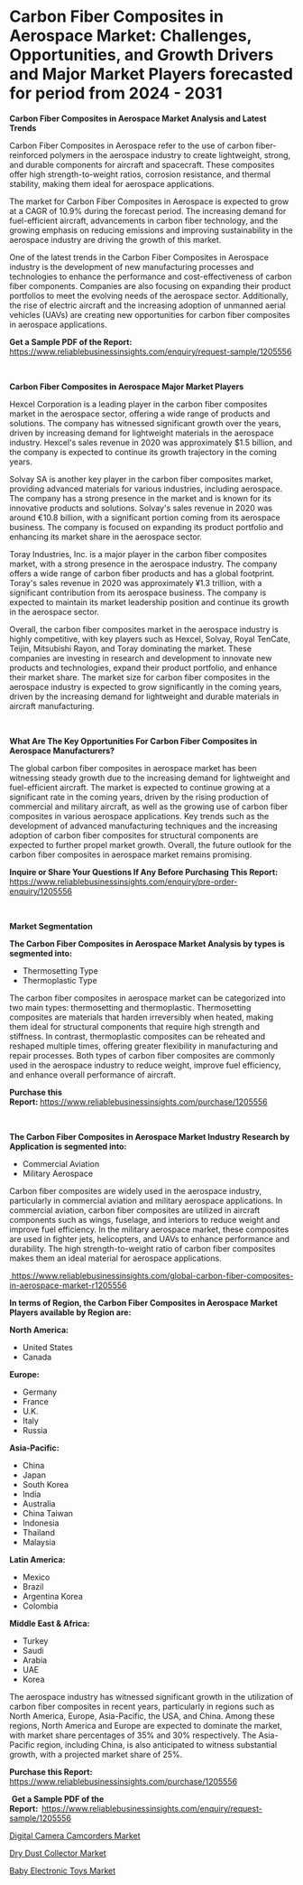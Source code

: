 <p><h1>Carbon Fiber Composites in Aerospace Market: Challenges, Opportunities, and Growth Drivers and Major Market Players forecasted for period from 2024 - 2031</h1></p><p><strong>Carbon Fiber Composites in Aerospace Market Analysis and Latest Trends</strong></p>
<p><p>Carbon Fiber Composites in Aerospace refer to the use of carbon fiber-reinforced polymers in the aerospace industry to create lightweight, strong, and durable components for aircraft and spacecraft. These composites offer high strength-to-weight ratios, corrosion resistance, and thermal stability, making them ideal for aerospace applications.</p><p>The market for Carbon Fiber Composites in Aerospace is expected to grow at a CAGR of 10.9% during the forecast period. The increasing demand for fuel-efficient aircraft, advancements in carbon fiber technology, and the growing emphasis on reducing emissions and improving sustainability in the aerospace industry are driving the growth of this market.</p><p>One of the latest trends in the Carbon Fiber Composites in Aerospace industry is the development of new manufacturing processes and technologies to enhance the performance and cost-effectiveness of carbon fiber components. Companies are also focusing on expanding their product portfolios to meet the evolving needs of the aerospace sector. Additionally, the rise of electric aircraft and the increasing adoption of unmanned aerial vehicles (UAVs) are creating new opportunities for carbon fiber composites in aerospace applications.</p></p>
<p><strong>Get a Sample PDF of the Report:&nbsp;</strong> <a href="https://www.reliablebusinessinsights.com/enquiry/request-sample/1205556">https://www.reliablebusinessinsights.com/enquiry/request-sample/1205556</a></p>
<p>&nbsp;</p>
<p><strong>Carbon Fiber Composites in Aerospace Major Market Players</strong></p>
<p><p>Hexcel Corporation is a leading player in the carbon fiber composites market in the aerospace sector, offering a wide range of products and solutions. The company has witnessed significant growth over the years, driven by increasing demand for lightweight materials in the aerospace industry. Hexcel's sales revenue in 2020 was approximately $1.5 billion, and the company is expected to continue its growth trajectory in the coming years.</p><p>Solvay SA is another key player in the carbon fiber composites market, providing advanced materials for various industries, including aerospace. The company has a strong presence in the market and is known for its innovative products and solutions. Solvay's sales revenue in 2020 was around €10.8 billion, with a significant portion coming from its aerospace business. The company is focused on expanding its product portfolio and enhancing its market share in the aerospace sector.</p><p>Toray Industries, Inc. is a major player in the carbon fiber composites market, with a strong presence in the aerospace industry. The company offers a wide range of carbon fiber products and has a global footprint. Toray's sales revenue in 2020 was approximately ¥1.3 trillion, with a significant contribution from its aerospace business. The company is expected to maintain its market leadership position and continue its growth in the aerospace sector.</p><p>Overall, the carbon fiber composites market in the aerospace industry is highly competitive, with key players such as Hexcel, Solvay, Royal TenCate, Teijin, Mitsubishi Rayon, and Toray dominating the market. These companies are investing in research and development to innovate new products and technologies, expand their product portfolio, and enhance their market share. The market size for carbon fiber composites in the aerospace industry is expected to grow significantly in the coming years, driven by the increasing demand for lightweight and durable materials in aircraft manufacturing.</p></p>
<p>&nbsp;</p>
<p><strong>What Are The Key Opportunities For Carbon Fiber Composites in Aerospace Manufacturers?</strong></p>
<p><p>The global carbon fiber composites in aerospace market has been witnessing steady growth due to the increasing demand for lightweight and fuel-efficient aircraft. The market is expected to continue growing at a significant rate in the coming years, driven by the rising production of commercial and military aircraft, as well as the growing use of carbon fiber composites in various aerospace applications. Key trends such as the development of advanced manufacturing techniques and the increasing adoption of carbon fiber composites for structural components are expected to further propel market growth. Overall, the future outlook for the carbon fiber composites in aerospace market remains promising.</p></p>
<p><strong>Inquire or Share Your Questions If Any Before Purchasing This Report:</strong> <a href="https://www.reliablebusinessinsights.com/enquiry/pre-order-enquiry/1205556">https://www.reliablebusinessinsights.com/enquiry/pre-order-enquiry/1205556</a></p>
<p>&nbsp;</p>
<p><strong>Market Segmentation</strong></p>
<p><strong>The Carbon Fiber Composites in Aerospace Market Analysis by types is segmented into:</strong></p>
<p><ul><li>Thermosetting Type</li><li>Thermoplastic Type</li></ul></p>
<p><p>The carbon fiber composites in aerospace market can be categorized into two main types: thermosetting and thermoplastic. Thermosetting composites are materials that harden irreversibly when heated, making them ideal for structural components that require high strength and stiffness. In contrast, thermoplastic composites can be reheated and reshaped multiple times, offering greater flexibility in manufacturing and repair processes. Both types of carbon fiber composites are commonly used in the aerospace industry to reduce weight, improve fuel efficiency, and enhance overall performance of aircraft.</p></p>
<p><strong>Purchase this Report:&nbsp;</strong><a href="https://www.reliablebusinessinsights.com/purchase/1205556">https://www.reliablebusinessinsights.com/purchase/1205556</a></p>
<p>&nbsp;</p>
<p><strong>The Carbon Fiber Composites in Aerospace Market Industry Research by Application is segmented into:</strong></p>
<p><ul><li>Commercial Aviation</li><li>Military Aerospace</li></ul></p>
<p><p>Carbon fiber composites are widely used in the aerospace industry, particularly in commercial aviation and military aerospace applications. In commercial aviation, carbon fiber composites are utilized in aircraft components such as wings, fuselage, and interiors to reduce weight and improve fuel efficiency. In the military aerospace market, these composites are used in fighter jets, helicopters, and UAVs to enhance performance and durability. The high strength-to-weight ratio of carbon fiber composites makes them an ideal material for aerospace applications.</p></p>
<p><a href="https://www.reliablebusinessinsights.com/global-carbon-fiber-composites-in-aerospace-market-r1205556">&nbsp;https://www.reliablebusinessinsights.com/global-carbon-fiber-composites-in-aerospace-market-r1205556</a></p>
<p><strong>In terms of Region, the Carbon Fiber Composites in Aerospace Market Players available by Region are:</strong></p>
<p>
    <p> <strong> North America: </strong>
        <ul>
            <li>United States</li>
            <li>Canada</li>
        </ul>
        </p> 
    <p> <strong> Europe: </strong>
        <ul>
            <li>Germany</li>
            <li>France</li>
            <li>U.K.</li>
            <li>Italy</li>
            <li>Russia</li>
        </ul>
        </p> 
    <p> <strong> Asia-Pacific: </strong>
        <ul>
            <li>China</li>
            <li>Japan</li>
            <li>South Korea</li>
            <li>India</li>
            <li>Australia</li>
            <li>China Taiwan</li>
            <li>Indonesia</li>
            <li>Thailand</li>
            <li>Malaysia</li>
        </ul>
        </p> 
    <p> <strong> Latin America: </strong>
        <ul>
            <li>Mexico</li>
            <li>Brazil</li>
            <li>Argentina Korea</li>
            <li>Colombia</li>
        </ul>
        </p> 
    <p> <strong> Middle East & Africa: </strong>
        <ul>
            <li>Turkey</li>
            <li>Saudi</li>
            <li>Arabia</li>
            <li>UAE</li>
            <li>Korea</li>
        </ul>
    </p>
    </p>
<p><p>The aerospace industry has witnessed significant growth in the utilization of carbon fiber composites in recent years, particularly in regions such as North America, Europe, Asia-Pacific, the USA, and China. Among these regions, North America and Europe are expected to dominate the market, with market share percentages of 35% and 30% respectively. The Asia-Pacific region, including China, is also anticipated to witness substantial growth, with a projected market share of 25%.</p></p>
<p><strong>Purchase this Report: </strong><a href="https://www.reliablebusinessinsights.com/purchase/1205556">https://www.reliablebusinessinsights.com/purchase/1205556</a></p>
<p>&nbsp;<strong>Get a Sample PDF of the Report:&nbsp;&nbsp;</strong><a href="https://www.reliablebusinessinsights.com/enquiry/request-sample/1205556">https://www.reliablebusinessinsights.com/enquiry/request-sample/1205556</a></p>
<p><strong></strong></p>
<p><p><a href="https://github.com/mdmasty/Market-Research-Report-List-1/blob/main/digital-camera-camcorders-market.md">Digital Camera Camcorders Market</a></p><p><a href="https://github.com/baileope6754/Market-Research-Report-List-1/blob/main/dry-dust-collector-market.md">Dry Dust Collector Market</a></p><p><a href="https://github.com/josephpullman6599/Market-Research-Report-List-1/blob/main/baby-electronic-toys-market.md">Baby Electronic Toys Market</a></p></p>